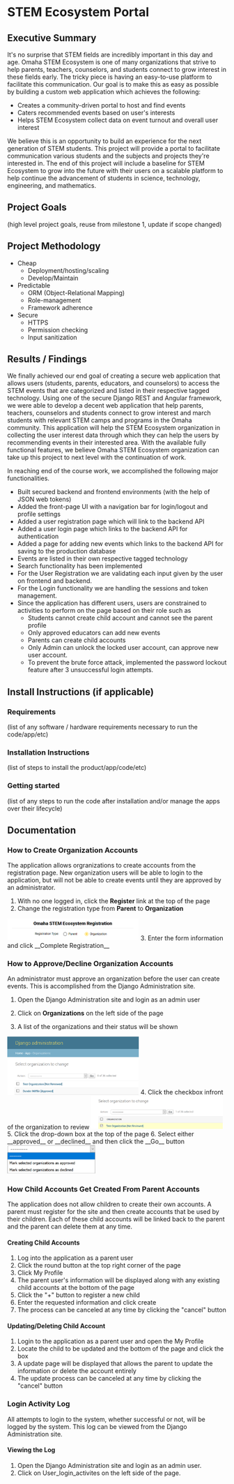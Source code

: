 # STEM Ecosystem Portal
## Executive Summary
It's no surprise that STEM fields are incredibly important in this day and age. Omaha STEM Ecosystem is one of many organizations that strive to help parents, teachers, counselors, and students connect to grow interest in these fields early. The tricky piece is having an easy-to-use platform to facilitate this communication. Our goal is to make this as easy as possible by building a custom web application which achieves the following:
* Creates a community-driven portal to host and find events
* Caters recommended events based on user's interests
* Helps STEM Ecosystem collect data on event turnout and overall user interest

We believe this is an opportunity to build an experience for the next generation of STEM students. This project will provide a portal to facilitate communication various students and the subjects and projects they're interested in. The end of this project will include a baseline for STEM Ecosystem to grow into the future with their users on a scalable platform to help continue the advancement of students in science, technology, engineering, and mathematics.

## Project Goals
(high level project goals, reuse from milestone 1, update if scope changed)

## Project Methodology
* Cheap
  * Deployment/hosting/scaling
  * Develop/Maintain
* Predictable
  * ORM (Object-Relational Mapping)
  * Role-management
  * Framework adherence
* Secure
  * HTTPS
  * Permission checking
  * Input sanitization

## Results / Findings

We finally achieved our end goal of creating a secure web application that allows users (students, parents, educators, and counselors) to access the STEM events that are categorized and listed in their respective tagged technology. Using one of the secure Django REST and Angular framework, we were able to develop a decent web application that help parents, teachers, counselors and students connect to grow interest and march students with relevant STEM camps and programs in the Omaha community. This application will help the STEM Ecosystem organization in collecting the user interest data through which they can help the users by recommending events in their interested area. With the available fully functional features, we believe Omaha STEM Ecosystem organization can take up this project to next level with the continuation of work.

In reaching end of the course work, we accomplished the following major functionalities.
* Built secured backend and frontend environments (with the help of JSON web tokens)
* Added the front-page UI with a navigation bar for login/logout and profile settings
* Added a user registration page which will link to the backend API
* Added a user login page which links to the backend API for authentication
* Added a page for adding new events which links to the backend API for saving to the production database
* Events are listed in their own respective tagged technology
* Search functionality has been implemented
* For the User Registration we are validating each input given by the user on frontend and backend.
* For the Login functionality we are handling the sessions and token management.
* Since the application has different users, users are constrained to activities to perform on the page based on their role such as
  * Students cannot create child account and cannot see the parent profile
  * Only approved educators can add new events
  * Parents can create child accounts
  * Only Admin can unlock the locked user account, can approve new user account.
  * To prevent the brute force attack, implemented the password lockout feature after 3 unsuccessful login attempts.

## Install Instructions (if applicable)
### Requirements
(list of any software / hardware requirements necessary to run the code/app/etc)

### Installation Instructions
(list of steps to install the product/app/code/etc)

### Getting started
(list of any steps to run the code after installation and/or manage the apps over their lifecycle)

## Documentation
### How to Create Organization Accounts
The application allows orgranizations to create accounts from the registration page. New organization users will be able to login to the application, but will not be able to create events until they are approved by an administrator.
1. With no one logged in, click the __Register__ link at the top of the page 
2. Change the registration type from __Parent__ to __Organization__ 
<img src="pics/Register.png" width="60%">
3. Enter the form information and click __Complete Registration__

### How to Approve/Decline Organization Accounts
An administrator must approve an organization before the user can create events.  This is accomplished from the Django Administration site.
1. Open the Django Administration site and login as an admin user
2. Click on __Organizations__ on the left side of the page

3. A list of the organizations and their status will be shown
<img src="pics/Organization.png" width="60%">
4. Click the checkbox infront of the organization to review
<img src="pics/Org_Click.png" width="60%">
5. Click the drop-down box at the top of the page
6. Select either __approved__ or __declined__ and then click the __Go__ button
<img src="pics/Org_drop-down.png" width="40%">

### How Child Accounts Get Created From Parent Accounts
The application does not allow children to create their own accounts.  A parent must register for the site and then create accounts that be used by their children.  Each of these child accounts will be linked back to the parent and the parent can delete them at any time.

#### Creating Child Accounts
1. Log into the application as a parent user
2. Click the round button at the top right corner of the page
3. Click My Profile
4. The parent user's information will be displayed along with any existing child accounts at the bottom of the page
5. Click the "+" button to register a new child
6. Enter the requested information and click create
7. The process can be canceled at any time by clicking the "cancel" button

#### Updating/Deleting Child Account
1. Login to the application as a parent user and open the My Profile
2. Locate the child to be updated and the bottom of the page and click the box
3. A update page will be displayed that allows the parent to update the information or delete the account entirely
4. The update process can be canceled at any time by clicking the "cancel" button

### Login Activity Log
All attempts to login to the system, whether successful or not, will be logged by the system.  This log can be viewed from the Django Administration site.

#### Viewing the Log
1. Open the Django Administration site and login as an admin user.
2. Click on User_login_activites on the left side of the page.

